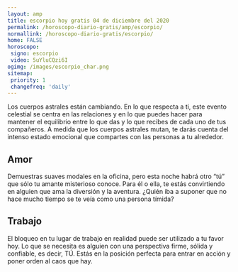 ```yaml
---
layout: amp
title: escorpio hoy gratis 04 de diciembre del 2020 
permalink: /horoscopo-diario-gratis/amp/escorpio/
normallink: /horoscopo-diario-gratis/escorpio/
home: FALSE
horoscopo:
 signo: escorpio
 video: 5uYluCQzi6I
ogimg: /images/escorpio_char.png
sitemap:
 priority: 1
 changefreq: 'daily'
---
```



Los cuerpos astrales están cambiando. En lo que respecta a ti, este evento celestial se centra en las relaciones y en lo que puedes hacer para mantener el equilibrio entre lo que das y lo que recibes de cada uno de tus compañeros. A medida que los cuerpos astrales mutan, te darás cuenta del intenso estado emocional que compartes con las personas a tu alrededor.

## Amor

Demuestras suaves modales en la oficina, pero esta noche habrá otro “tú” que sólo tu amante misterioso conoce. Para él o ella, te estás convirtiendo en alguien que ama la diversión y la aventura. ¿Quién iba a suponer que no hace mucho tiempo se te veía como una persona tímida?

## Trabajo

El bloqueo en tu lugar de trabajo en realidad puede ser utilizado a tu favor hoy. Lo que se necesita es alguien con una perspectiva firme, sólida y confiable, es decir, TÚ. Estás en la posición perfecta para entrar en acción y poner orden al caos que hay.